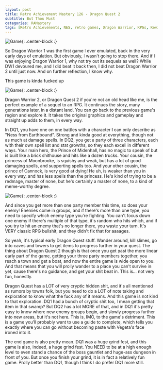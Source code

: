 ```yaml
---
layout: post
title: Retro Achievement Mastery 126 - Dragon Quest 2
subtitle: But Thou Must
categories: RAMastery
tags: [Retro Achievements, NES, retro games, Dragon Warrior, RPGs, Reviews]
---
```



![Game](https://imgur.com/xdEO1Ed.png){: .center-block :}

So Dragon Warrior 1 was the first game I ever emulated, back in the very early days of emulation. But obviously, I wasn't going to stop there. And if I was enjoying Dragon Warrior 1, why not try out its sequels as well? While DW1 devoured me, and I did beat it back then, I did not beat Dragon Warrior 2 until just now. And on further reflection, I know why.

This game is kinda fucked up

![Game](https://imgur.com/ZByAS5F.png){: .center-block :}

Dragon Warrior 2, or Dragon Quest 2 if you're not an old head like me, is the perfect example of a sequel to an RPG. It continues the story, many generations later, in a distant land. You can go back to the previous game's region and explore it. It takes the original graphics and gameplay and straight up adds to them, in every way.

In DQ1, you have one on one battles with a character I can only describe as "Ness from Earthbound". Strong and kinda good at everything, though not as much at damage spells. In DQ2, you get a party of three characters, each with their own spell list and stat growths, so they each excell in different ways. Your main hero, the Prince of Midenhall, has no magic to speak of but is built like a brick shithouse and hits like a dozen trucks. Your cousin, the princess of Moonbrooke, is squishy and weak, but has a lot of good damaging spells, and supporting spells too. And your other cousin, the prince of Cannock, is very good at dying! He uh, is weaker than you in every way, and has less spells than the princess. He's kind of trying to be a redmage, master of none, but he's certainly a master of none, to a kind of meme-worthy degree.

![Game](https://imgur.com/hF6pbWP.png){: .center-block :}

And since you get more than one party member this time, so does your enemy! Enemies come in groups, and if there's more than one type, you need to specify which enemy type you're fighting. You can't focus down one enemy if there's multiple of that type, it's random who hits which, and if you try to hit an enemy that's no longer there, you waste your turn. It's VERY classic RPG bullshit, and they didn't fix that for aaaages.

So yeah, it's typical early Dragon Quest stuff. Wander around, kill slimes, go into caves and towers to get items to progress further in your quest. The thing about Dragon Quest 2 though is that once you get past the more linear early part of the game, getting your three party members together, you reach a town and get a boat, and now the entire game is wide open to you. And that means that you will prolly wander to a place you can't survive in yet, cause there's no guidance, and get your shit beat in. This is... not very fun, honestly.

Dragon Quest has a LOT of very cryptic hidden shit, and it's all mentioned as rumors by towns folk, but you need to do a LOT of note taking and exploration to know what the fuck any of it means. And this game is not kind to that exploration. DQ1 had a bunch of cryptic shit too, I mean getting that item in that swamp? But DQ2 has a lot MORE of that, and in DQ1 it's pretty easy to know where new enemy groups begin, and slowly progress further into new areas, but it's not here. This is, IMO, to the game's detriment. This is a game you'll probably want to use a guide to complete, which tells you exactly where you can go without becoming paste with Vegeta's face ironed into it.

The end game is also pretty mean. DQ1 was a huge grind fest, and this game is also, indeed, a huge grind fest. You NEED to be at a high enough level to even stand a chance of the boss gauntlet and huge-ass dungeon in front of you. But once you finish your grind, it is in fact a relatively fun game. Prolly better than DQ1, though I think I do prefer DQ1 more still.